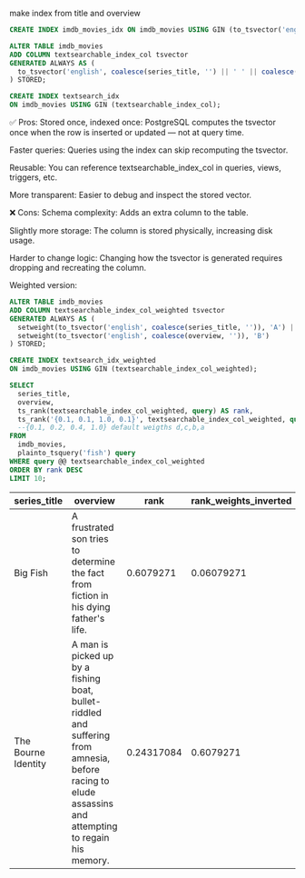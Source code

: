 make index from title and overview

```sql
CREATE INDEX imdb_movies_idx ON imdb_movies USING GIN (to_tsvector('english', series_title || ' ' || overview));
```


```sql
ALTER TABLE imdb_movies
ADD COLUMN textsearchable_index_col tsvector
GENERATED ALWAYS AS (
  to_tsvector('english', coalesce(series_title, '') || ' ' || coalesce(overview, ''))
) STORED;

CREATE INDEX textsearch_idx 
ON imdb_movies USING GIN (textsearchable_index_col);
```


✅ Pros:
Stored once, indexed once: PostgreSQL computes the tsvector once when the row is inserted or updated — not at query time.

Faster queries: Queries using the index can skip recomputing the tsvector.

Reusable: You can reference textsearchable_index_col in queries, views, triggers, etc.

More transparent: Easier to debug and inspect the stored vector.

❌ Cons:
Schema complexity: Adds an extra column to the table.

Slightly more storage: The column is stored physically, increasing disk usage.

Harder to change logic: Changing how the tsvector is generated requires dropping and recreating the column.

Weighted version:

```sql
ALTER TABLE imdb_movies
ADD COLUMN textsearchable_index_col_weighted tsvector
GENERATED ALWAYS AS (
  setweight(to_tsvector('english', coalesce(series_title, '')), 'A') ||
  setweight(to_tsvector('english', coalesce(overview, '')), 'B')
) STORED;

CREATE INDEX textsearch_idx_weighted 
ON imdb_movies USING GIN (textsearchable_index_col_weighted);
```



```sql
SELECT 
  series_title, 
  overview,
  ts_rank(textsearchable_index_col_weighted, query) AS rank,
  ts_rank('{0.1, 0.1, 1.0, 0.1}', textsearchable_index_col_weighted, query) AS rank_weights_inverted
  --{0.1, 0.2, 0.4, 1.0} default weigths d,c,b,a
FROM
  imdb_movies, 
  plainto_tsquery('fish') query
WHERE query @@ textsearchable_index_col_weighted
ORDER BY rank DESC
LIMIT 10;
```

|series_title|overview|rank|rank_weights_inverted|
|------------|--------|----|---------------------|
|Big Fish|A frustrated son tries to determine the fact from fiction in his dying father's life.|0.6079271|0.06079271|
|The Bourne Identity|A man is picked up by a fishing boat, bullet-riddled and suffering from amnesia, before racing to elude assassins and attempting to regain his memory.|0.24317084|0.6079271|
